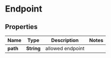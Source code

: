 

# Endpoint

## Properties

Name | Type | Description | Notes
------------ | ------------- | ------------- | -------------
**path** | **String** | allowed endpoint | 



